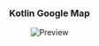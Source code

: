 <h3 align="center"><strong>Kotlin Google Map</strong></h3>
<p align="center">
  <img src="https://i.ibb.co/WndsdSS/marker.png" alt="Preview"/>
</p>
